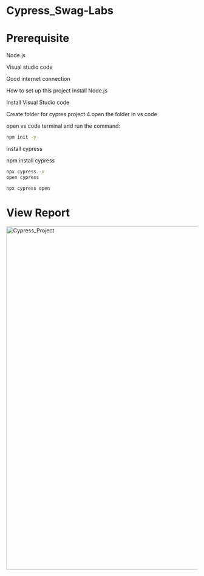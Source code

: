 # Cypress_Swag-Labs
# Prerequisite
Node.js

Visual studio code

Good internet connection

How to set up this project
Install Node.js

Install Visual Studio code

Create folder for cypres project 4.open the folder in vs code

open vs code terminal and run the command:

```bash
npm init -y
```

Install cypress

npm install cypress

```bash
npx cypress -v
open cypress
```
```bash
npx cypress open
```

# View Report





<img width="903" alt="Cypress_Project" src="https://github.com/user-attachments/assets/ee40bcc2-483f-4c65-a878-2da672cf63e3">
